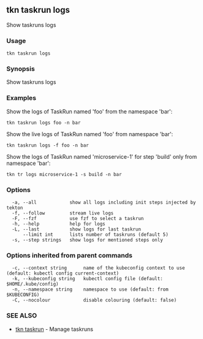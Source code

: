 ## tkn taskrun logs

Show taskruns logs

### Usage

```
tkn taskrun logs
```

### Synopsis

Show taskruns logs

### Examples

Show the logs of TaskRun named 'foo' from the namespace 'bar':

    tkn taskrun logs foo -n bar

Show the live logs of TaskRun named 'foo' from namespace 'bar':

    tkn taskrun logs -f foo -n bar

Show the logs of TaskRun named 'microservice-1' for step 'build' only from namespace 'bar':

    tkn tr logs microservice-1 -s build -n bar


### Options

```
  -a, --all            show all logs including init steps injected by tekton
  -f, --follow         stream live logs
  -F, --fzf            use fzf to select a taskrun
  -h, --help           help for logs
  -L, --last           show logs for last taskrun
      --limit int      lists number of taskruns (default 5)
  -s, --step strings   show logs for mentioned steps only
```

### Options inherited from parent commands

```
  -c, --context string      name of the kubeconfig context to use (default: kubectl config current-context)
  -k, --kubeconfig string   kubectl config file (default: $HOME/.kube/config)
  -n, --namespace string    namespace to use (default: from $KUBECONFIG)
  -C, --nocolour            disable colouring (default: false)
```

### SEE ALSO

* [tkn taskrun](tkn_taskrun.md)	 - Manage taskruns

